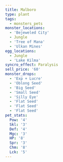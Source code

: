 ```yaml
---
title: Malboro
type: plant
tags:
  - monsters_pets
monster_locations:
  - 'Bejeweled City'
  - Jungle
  - 'Tree of Mana'
  - 'Ulkan Mines'
egg_locations:
  - Jungle
  - 'Lake Kilma'
syncro_effect: Paralysis
sell_price: '60'
monster_drops:
  - 'Exp + Lucre'
  - 'Oblong Seed'
  - 'Big Seed'
  - 'Small Seed'
  - 'Silly Eye'
  - 'Flat Seed'
  - 'Flat Seed'
  - 'Flat Seed'
pet_stats:
  Pow: '4'
  Skl: '3'
  Def: '4'
  Mgc: '3'
  HP: '8'
  Spr: '3'
  Chm: '8'
  Lck: '5'
---
```

